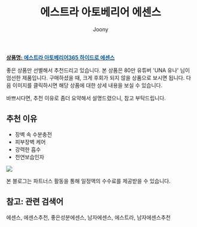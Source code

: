 ﻿---
layout: post
title:  "에스트라 아토베리어 에센스"
author: Joony
categories: [ 뷰티 / 미용 ]
tags: [에센스, 에센스추천, 좋은성분에센스, 남자에센스, 에스트라, 남자에센스추천]
image: https://thumbnail8.coupangcdn.com/thumbnails/remote/230x230ex/image/rs_quotation_api/4eotgkv8/e5f8f7ef268f403a9c6eb685f5f882b4.jpg
description: "80만 유튜버 UNA 유나 추천 상품으로 가장 고객 선호도가 높은 제품 중 하나입니다."
---

<a href="https://link.coupang.com/re/AFFSDP?lptag=AF4928167&pageKey=5652683426&itemId=9255325707&vendorItemId=77071153916&traceid=V0-183-5fce8f5396118bd3"><b>상품명: <font color='#01579B'>에스트라 아토베리어365 하이드로 에센스</font></b></a>

좋은 상품만 선별해서 추천드리고 있습니다.
본 상품은 80만 유튜버 'UNA 유나' 님이 엄선한 제품입니다.
구매하셨을 때, 크게 후회가 되지 않을 상품으로 보시면 됩니다. 
다음 이미지를 클릭하시면 해당 상품에 대한 상세 내용을 보실 수 있습니다.


바쁘시다면, 추천 이유로 좀더 요약해서 설명드렸으니, 참고 부탁드립니다.

## 추천 이유 
- 장벽 속 수분충전
- 피부장벽 케어
- 강력한 흡수
- 천연보습인자

<a href="23,890원"><img src="https://link.coupang.com/re/AFFSDP?lptag=AF4928167&pageKey=5652683426&itemId=9255325707&vendorItemId=77071153916&traceid=V0-183-5fce8f5396118bd3"></a> 

본 블로그는 파트너스 활동을 통해 일정액의 수수료를 제공받을 수 있습니다.

## 참고: 관련 검색어    
에센스, 에센스추천, 좋은성분에센스, 남자에센스, 에스트라, 남자에센스추천